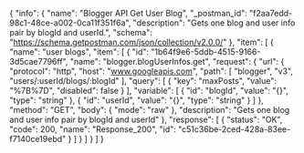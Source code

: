 {
  "info": {
    "name": "Blogger API Get User Blog",
    "_postman_id": "f2aa7edd-98c1-48ce-a002-0ca11f351f6a",
    "description": "Gets one blog and user info pair by blogId and userId.",
    "schema": "https://schema.getpostman.com/json/collection/v2.0.0/"
  },
  "item": [
    {
      "name": "user blogs",
      "item": [
        {
          "id": "1b64f9e6-5ddb-4515-9166-3d5cae7796ff",
          "name": "blogger.blogUserInfos.get",
          "request": {
            "url": {
              "protocol": "http",
              "host": "www.googleapis.com",
              "path": [
                "blogger",
                "v3",
                "users/:userId/blogs/:blogId"
              ],
              "query": [
                {
                  "key": "maxPosts",
                  "value": "%7B%7D",
                  "disabled": false
                }
              ],
              "variable": [
                {
                  "id": "blogId",
                  "value": "{}",
                  "type": "string"
                },
                {
                  "id": "userId",
                  "value": "{}",
                  "type": "string"
                }
              ]
            },
            "method": "GET",
            "body": {
              "mode": "raw"
            },
            "description": "Gets one blog and user info pair by blogId and userId"
          },
          "response": [
            {
              "status": "OK",
              "code": 200,
              "name": "Response_200",
              "id": "c51c36be-2ced-428a-83ee-f7140ce19ebd"
            }
          ]
        }
      ]
    }
  ]
}